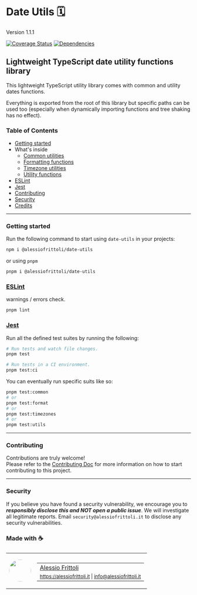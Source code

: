 # Date Utils 🗓️

Version 1.1.1

[![Coverage Status](https://coveralls.io/repos/github/alessiofrittoli/date-utils/badge.svg)](https://coveralls.io/github/alessiofrittoli/date-utils) [![Dependencies](https://img.shields.io/librariesio/release/npm/%40alessiofrittoli%2Fdate-utils)](https://libraries.io/npm/%40alessiofrittoli%2Fdate-utils)

## Lightweight TypeScript date utility functions library

This lightweight TypeScript utility library comes with common and utility dates functions.

Everything is exported from the root of this library but specific paths can be used too (especially when dynamically importing functions and tree shaking has no effect).

### Table of Contents

- [Getting started](#getting-started)
- What's inside
	- [Common utilities](https://github.com/alessiofrittoli/date-utils/blob/master/docs/common/README.md)
	- [Formatting functions](https://github.com/alessiofrittoli/date-utils/blob/master/docs/format/README.md)
	- [Timezone utilities](https://github.com/alessiofrittoli/date-utils/blob/master/docs/timezones/README.md)
	- [Utility functions](https://github.com/alessiofrittoli/date-utils/blob/master/docs/utils/README.md)
- [ESLint](#eslint)
- [Jest](#jest)
- [Contributing](#contributing)
- [Security](#security)
- [Credits](#made-with-)

---

### Getting started

Run the following command to start using `date-utils` in your projects:

```bash
npm i @alessiofrittoli/date-utils
```

or using `pnpm`

```bash
pnpm i @alessiofrittoli/date-utils
```

### [ESLint](https://www.npmjs.com/package/eslint)

warnings / errors check.

```bash
pnpm lint
```

### [Jest](https://npmjs.com/package/jest)

Run all the defined test suites by running the following:

```bash
# Run tests and watch file changes.
pnpm test

# Run tests in a CI environment.
pnpm test:ci
```

You can eventually run specific suits like so:

```bash
pnpm test:common
# or
pnpm test:format
# or
pnpm test:timezones
# or
pnpm test:utils
```

---

### Contributing

Contributions are truly welcome!\
Please refer to the [Contributing Doc](./CONTRIBUTING.md) for more information on how to start contributing to this project.

---

### Security

If you believe you have found a security vulnerability, we encourage you to **_responsibly disclose this and NOT open a public issue_**. We will investigate all legitimate reports. Email `security@alessiofrittoli.it` to disclose any security vulnerabilities.

### Made with ☕

<table style='display:flex;gap:20px;'>
	<tbody>
		<tr>
			<td>
				<img src='https://avatars.githubusercontent.com/u/35973186' style='width:60px;border-radius:50%;object-fit:contain;'>
			</td>
			<td>
				<table style='display:flex;gap:2px;flex-direction:column;'>
					<tbody>
						<tr>
							<td>
								<a href='https://github.com/alessiofrittoli' target='_blank' rel='noopener'>Alessio Frittoli</a>
							</td>
						</tr>
						<tr>
							<td>
								<small>
									<a href='https://alessiofrittoli.it' target='_blank' rel='noopener'>https://alessiofrittoli.it</a> |
									<a href='mailto:info@alessiofrittoli.it' target='_blank' rel='noopener'>info@alessiofrittoli.it</a>
								</small>
							</td>
						</tr>
					</tbody>
				</table>
			</td>
		</tr>
	</tbody>
</table>